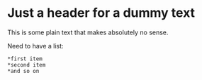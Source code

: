 Just a header for a dummy text
==============================

This is some plain text that makes absolutely no sense.

Need to have a list:

	*first item
	*second item
	*and so on